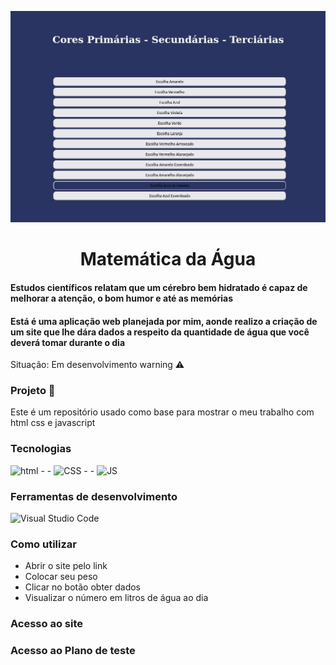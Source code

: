 ![ cabeçalho](https://github.com/programacaogabriel/Cores_primarias_secundarias_terciarias/blob/main/imagens_projeto/screen.jpg)


<h1 align="center">Matemática da Água </h1>

#### Estudos científicos relatam que um cérebro bem hidratado é capaz de melhorar a atenção, o bom humor e até as memórias


####  Está é uma aplicação web planejada por mim, aonde realizo a criação de um site que lhe dára dados a respeito da quantidade de água que você deverá tomar durante o dia

Situação: Em desenvolvimento warning ⚠️

### Projeto 🏰
Este é um repositório usado como base para mostrar o meu trabalho com html css e javascript


### Tecnologias
![html](https://img.shields.io/badge/HTML5-E34F26?style=for-the-badge&logo=html5&logoColor=white)   - -  ![CSS](https://img.shields.io/badge/CSS3-1572B6?style=for-the-badge&logo=css3&logoColor=white) - - ![JS](https://img.shields.io/badge/JavaScript-F7DF1E?style=for-the-badge&logo=javascript&logoColor=black)


### Ferramentas de desenvolvimento 

![Visual Studio Code](https://img.shields.io/badge/Visual_Studio-000000?style=for-the-badge&logo=visual%20studio&logoColor=white)

### Como utilizar

*  Abrir o site pelo link 
*  Colocar seu peso
*  Clicar no botão obter dados 
*  Visualizar o número em litros de água ao dia

### Acesso ao site 



### Acesso ao Plano de teste